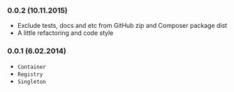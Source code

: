 ### 0.0.2 (10.11.2015)

* Exclude tests, docs and etc from GitHub zip and Composer package dist
* A little refactoring and code style

### 0.0.1 (6.02.2014)

* `Container`
* `Registry`
* `Singleton`
